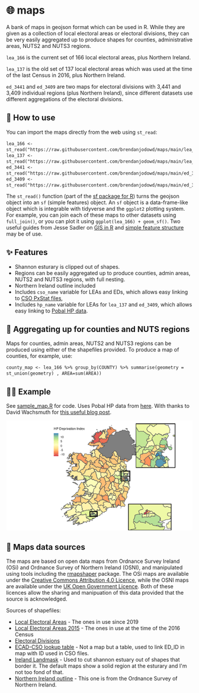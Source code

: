 # :globe_with_meridians: maps 

A bank of maps in geojson format which can be used in R. While they are given as a collection of local electoral areas or electoral divisions, they can be very easily aggregated up to produce shapes for counties, administrative areas, NUTS2 and NUTS3 regions.

`lea_166` is the current set of 166 local electoral areas, plus Northern Ireland.

`lea_137` is the old set of 137 local electoral areas which was used at the time of the last Census in 2016, plus Northern Ireland.

`ed_3441` and `ed_3409` are two maps for electoral divisions with 3,441 and 3,409 individual regions (plus Northern Ireland), since different datasets use different aggregations of the electoral divisions.

## :raising_hand: How to use

You can import the maps directly from the web using `st_read`:
```
lea_166 <- st_read("https://raw.githubusercontent.com/brendanjodowd/maps/main/lea_166.geojson")
lea_137 <- st_read("https://raw.githubusercontent.com/brendanjodowd/maps/main/lea_137.geojson")
ed_3441 <- st_read("https://raw.githubusercontent.com/brendanjodowd/maps/main/ed_3441.geojson")
ed_3409 <- st_read("https://raw.githubusercontent.com/brendanjodowd/maps/main/ed_3409.geojson")
```
The `st_read()` function (part of the [sf package for R](https://cran.r-project.org/web/packages/sf/)) turns the geojson object into an `sf` (simple features) object. An `sf` object is a data-frame-like object which is integrable with tidyverse and the `ggplot2` plotting system. For example, you can join each of these maps to other datasets using `full_join()`, or you can plot it using `ggplot(lea_166) + geom_sf()`. Two useful guides from Jesse Sadler on [GIS in R](https://www.jessesadler.com/post/gis-with-r-intro/) and [simple feature structure](https://www.jessesadler.com/post/simple-feature-objects/) may be of use.  

## 	:sparkles: Features

- Shannon esturary is clipped out of shapes.
- Regions can be easily aggregated up to produce counties, admin areas, NUTS2 and NUTS3 regions, with full nesting.
- Northern Ireland outline included
- Includes `cso_name` variable for LEAs and EDs, which allows easy linking to [CSO PxStat files](https://data.cso.ie/),
- Includes `hp_name` variable for LEAs for `lea_137` and `ed_3409`, which allows easy linking to [Pobal HP data](http://trutzhaase.eu/deprivation-index/the-2016-pobal-hp-deprivation-index-for-small-areas/).

## :jigsaw: Aggregating up for counties and NUTS regions

Maps for counties, admin areas, NUTS2 and NUTS3 regions can be produced using either of the shapefiles provided. To produce a map of counties, for example, use:
```
county_map <- lea_166 %>% group_by(COUNTY) %>% summarise(geometry = st_union(geometry) , AREA=sum(AREA))
```

## :woman_teacher: Example

See [sample_map.R](https://github.com/brendanjodowd/maps/blob/main/sample_map.R) for code. Uses Pobal HP data from [here](http://trutzhaase.eu/deprivation-index/the-2016-pobal-hp-deprivation-index-for-small-areas/). With thanks to David Wachsmuth for [this useful blog post](https://upgo.lab.mcgill.ca/2019/12/13/making-beautiful-maps/).

![sample_map](https://github.com/brendanjodowd/maps/blob/main/images/example.png?raw=true)

## :seedling: Maps data sources

The maps are based on open data maps from Ordnance Survey Ireland (OSi) and Ordnance Survey of Northern Ireland (OSNI), and manipulated using tools including the [rmapshaper](https://github.com/ateucher/rmapshaper) package. The OSi maps are available under the [Creative Commons Attribution 4.0 Licence](https://creativecommons.org/licenses/by/4.0/), while the OSNI maps are available under the [UK Open Government Licence](http://www.nationalarchives.gov.uk/doc/open-government-licence/version/3/). Both of these licences allow the sharing and manipuation of this data provided that the source is acknowledged. 

Sources of shapefiles:

- [Local Electoral Areas](https://data.gov.ie/dataset/local-electoral-areas-osi-national-statutory-boundaries-generalised-20m1) - The ones in use since 2019
- [Local Electoral Areas 2015](https://data.gov.ie/dataset/local-electoral-areas-boundaries-generalised-100m-osi-national-administrative-boundaries-20151) - The ones in use at the time of the 2016 Census
- [Electoral Divisions](https://data.gov.ie/dataset/electoral-divisions-osi-national-statutory-boundaries-generalised-20m1)
- [ECAD-CSO lookup table](https://www.autoaddress.ie/support/developer-centre/resources/lookup-tables) - Not a map but a table, used to link ED_ID in map with ID used in CSO files.
- [Ireland Landmask](https://data.gov.ie/dataset/landmask-osi-national-250k-map-of-ireland1) - Used to cut shannon estuary out of shapes that border it. The default maps show a solid region at the esturary and I'm not too fond of that.
- [Northern Ireland outline](https://www.opendatani.gov.uk/dataset/osni-open-data-largescale-boundaries-ni-outline) - This one is from the Ordnance Survey of Northern Ireland. 
